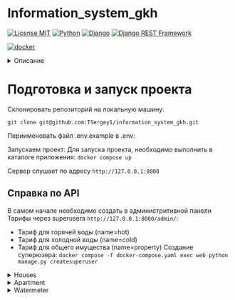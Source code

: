 # Information_system_gkh
[![License MIT](https://img.shields.io/badge/licence-MIT-green)](https://opensource.org/license/mit/)
[![Python](https://img.shields.io/badge/-Python-464646?style=flat-square&logo=Python)](https://www.python.org/)
[![Django](https://img.shields.io/badge/-Django-464646?style=flat-square&logo=Django)](https://www.djangoproject.com/)
[![Django REST Framework](https://img.shields.io/badge/-Django%20REST%20Framework-464646?style=flat-square&logo=Django%20REST%20Framework)](https://www.django-rest-framework.org/)

[![docker](https://img.shields.io/badge/-Docker-464646?style=flat-square&logo=docker)](https://www.docker.com/)

<details> 
  <summary>Описание</summary>
  
1.	Реализовать модели данных «Дом», «Квартира», «Счётчик воды», «Тариф»,
учитывая связи между ними.
В доме может быть много квартир. В квартире может быть несколько счётчиков.
У квартиры должна быть площадь (будет нужно для расчёта платы за содержание
общего имущества).
Для счётчика нужно хранить показания за несколько прошедших месяцев.
Тариф — это цена услуги или ресурса (например, цена за единицу объёма воды),
используется для расчёта платы за коммунальные услуги.
2.	Реализовать API для ввода и вывода данных по дому (например, адрес дома, список
квартир и т. п., должны выводиться данные из нескольких моделей).
3.	Реализовать функцию расчёта квартплаты для всех квартир в доме за какой-либо
месяц. Результаты записывать в БД. Функция должна сохранять прогресс расчёта.
Квартплата включает в себя:
● Водоснабжение. Рассчитывается по расходу воды за месяц
(тариф_за_единицу_объёма × расход). Расход — это разница между показаниями
счётчика за текущий и за предыдущий месяц.
● Содержание общего имущества. Рассчитывается на основе площади квартиры
(тариф_за_единицу_площади × площадь_квартиры).
4.	Реализовать API, которое запускает процесс расчёта квартплаты
в фоновом режиме (например в celery), и затем позволяет получить прогресс расчёта.
Стек технологий:
На усмотрение кандидата. Рекомендуется использовать django, celery, postgresql.
</details>

# Подготовка и запуск проекта
Склонировать репозиторий на локальную машину:
```
git clone git@github.com:TSergey1/information_system_gkh.git
```
Периименовать файл .env.example в .env:

 Запускаем проект:
Для запуска проекта, необходимо выполнить в каталоге приложения: ``` docker compose up  ```

Сервер слушает по адресу ``` http://127.0.0.1:8000 ```

## Справка по API
В самом начале необходимо создать в администритивной панели Тарифы через superusera ```http://127.0.0.1:8000/admin/```:
- Тариф для горячей воды (name=hot)
- Тариф для холодной воды (name=cold)
- Тариф для общего имущества (name=property)
Создание суперюзера:
```docker compose -f docker-compose.yaml exec web python manage.py createsuperuser```


<details>
    <summary>Houses</summary>

#### Создание нового дома
``` http POST /api/houses/ ```
| Parameter | Type     | Description                        |
|:----------| :------- |:-----------------------------------|
| `address`   | `string` | **Обязательно**. Адрес дома |
| `tariff_property`   | int (Tariff `pk`) | **Обязательно**. Тариф общего имущества |

#### Получить список домов
``` http GET /api/houses/ ```

#### Получить дом по pk
``` http GET /api/houses/<int:pk>/ ```
</details>

<details>
    <summary>Аpartment</summary>

#### Создание новой квартиры
``` http POST /api/apartments/ ```
| Parameter | Type     | Description                        |
|:----------| :------- |:-----------------------------------|
| `number`   | `int` | **Обязательно**. Номер квартиры |
| `area`   | `Decimal` | **Обязательно**. Площадь квартиры |
| `house`   | int (House `pk`) | **Обязательно**. Дом |

#### Получить список квартир
``` http GET /api/apartments/ ```

#### Получить квартиру по pk
``` http GET /api/apartments/<int:pk>/ ```
</details>

<details>
    <summary>Watermeter</summary>

#### Создание показаний счетчика
``` http POST /api/watermeters/ ```
| Parameter | Type     | Description                        |
|:----------| :------- |:-----------------------------------|
| `value`   | `int` | **Обязательно**. Показания счетчика воды) |
| `tariff`   | int (Tariff `pk`) | **Обязательно**. Тариф |
| `apartment`   | int (Аpartment `pk`) | **Обязательно**. Квартира |

#### Получить список счетчиков
``` http GET /api/watermeters/ ```

#### Получить счетчик по pk
``` http GET /api/watermeters/<int:pk>/ ```
</details>
